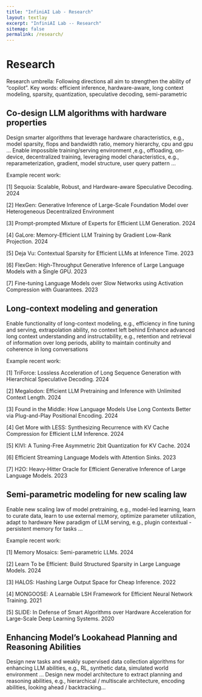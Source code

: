 ```yaml
---
title: "InfiniAI Lab - Research"
layout: textlay
excerpt: "InfiniAI Lab -- Research"
sitemap: false
permalink: /research/
---
```


# Research

Research umbrella: Following directions all aim to strengthen the ability of “copilot”.
Key words: efficient inference, hardware-aware, long context modeling, sparsity, quantization, speculative decoding, semi-parametric  

## Co-design LLM algorithms with hardware properties
Design smarter algorithms that leverage hardware characteristics, e.g., model sparsity, flops and bandwidth ratio, memory hierarchy, cpu and gpu …
Enable impossible training/serving environment ,e.g., offloading, on-device, decentralized training, leveraging model characteristics, e.g., reparameterization, gradient, model structure, user query pattern … 

Example recent work:

[1] Sequoia: Scalable, Robust, and Hardware-aware Speculative Decoding. 2024 

[2] HexGen: Generative Inference of Large-Scale Foundation Model over Heterogeneous Decentralized Environment

[3] Prompt-prompted Mixture of Experts for Efficient LLM Generation. 2024

[4] GaLore: Memory-Efficient LLM Training by Gradient Low-Rank Projection. 2024

[5] Deja Vu: Contextual Sparsity for Efficient LLMs at Inference Time. 2023

[6] FlexGen: High-Throughput Generative Inference of Large Language Models with a Single GPU. 2023

[7] Fine-tuning Language Models over Slow Networks using Activation Compression with Guarantees. 2023

## Long-context modeling and generation
Enable functionality of long-context modeling, e.g., efficiency in fine tuning and serving, extrapolation ability, no context left behind
Enhance advanced long context understanding and instructability, e.g., retention and retrieval of information over long periods, ability to maintain continuity and coherence in long conversations

Example recent work:

[1] TriForce: Lossless Acceleration of Long Sequence Generation with Hierarchical Speculative Decoding. 2024

[2] Megalodon: Efficient LLM Pretraining and Inference with Unlimited Context Length. 2024

[3] Found in the Middle: How Language Models Use Long Contexts Better via Plug-and-Play Positional Encoding. 2024

[4] Get More with LESS: Synthesizing Recurrence with KV Cache Compression for Efficient LLM Inference. 2024

[5] KIVI: A Tuning-Free Asymmetric 2bit Quantization for KV Cache. 2024

[6] Efficient Streaming Language Models with Attention Sinks. 2023

[7] H2O: Heavy-Hitter Oracle for Efficient Generative Inference of Large Language Models. 2023


## Semi-parametric modeling for new scaling law
Enable new scaling law of model pretraining, e.g.,  model-led learning, learn to curate data, learn to use external memory, optimize parameter utilization, adapt to hardware
New paradigm of LLM serving, e.g., plugin contextual - persistent memory for tasks …

Example recent work:

[1] Memory Mosaics: Semi-parametric LLMs. 2024

[2] Learn To be Efficient: Build Structured Sparsity in Large Language Models. 2024

[3] HALOS: Hashing Large Output Space for Cheap Inference. 2022

[4] MONGOOSE: A Learnable LSH Framework for Efficient Neural Network Training. 2021

[5] SLIDE: In Defense of Smart Algorithms over Hardware Acceleration for Large-Scale Deep Learning Systems. 2020

## Enhancing Model’s Lookahead Planning and Reasoning Abilities 
Design new tasks and weakly supervised data collection algorithms for enhancing LLM abilities, e.g., RL, synthetic data, simulated world environment … 
Design new model architecture to extract planning and reasoning abilities, e.g., hierarchical / multiscale architecture, encoding abilities, looking ahead / backtracking…